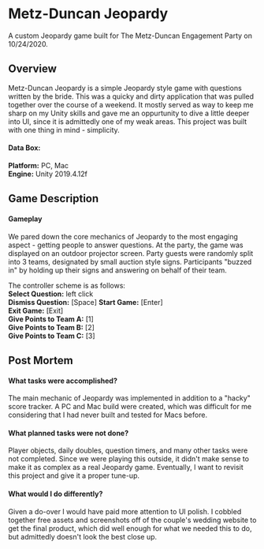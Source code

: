 # Metz-Duncan Jeopardy 
A custom Jeopardy game built for The Metz-Duncan Engagement Party on 10/24/2020.

## Overview  
Metz-Duncan Jeopardy is a simple Jeopardy style game with questions written by the bride. This was a quicky and dirty application that was pulled together over the course of a weekend. It mostly served as way to keep me sharp on my Unity skills and gave me an oppurtunity to dive a little deeper into UI, since it is admittedly one of my weak areas. This project was built with one thing in mind - simplicity.  

#### Data Box:   
**Platform:** PC, Mac  
**Engine:** Unity 2019.4.12f


## Game Description  
#### Gameplay  
We pared down the core mechanics of Jeopardy to the most engaging aspect - getting people to answer questions. At the party, the game was displayed on an outdoor projector screen. Party guests were randomly split into 3 teams, designated by small auction style signs. Participants "buzzed in" by holding up their signs and answering on behalf of their team.  

The controller scheme is as follows:  
**Select Question:** left click  
**Dismiss Question:** [Space] 
**Start Game:**  [Enter]  
**Exit Game:** [Exit]  
**Give Points to Team A:** [1]  
**Give Points to Team B:** [2]  
**Give Points to Team C:** [3]  



## Post Mortem  
#### What tasks were accomplished?  
The main mechanic of Jeopardy was implemented in addition to a "hacky" score tracker. A PC and Mac build were created, which was difficult for me considering that I had never built and tested for Macs before.

#### What planned tasks were not done?  
Player objects, daily doubles, question timers, and many other tasks were not completed. Since we were playing this outside, it didn't make sense to make it as complex as a real Jeopardy game. Eventually, I want to revisit this project and give it a proper tune-up.

#### What would I do differently?  
Given a do-over I would have paid more attention to UI polish. I cobbled together free assets and screenshots off of the couple's wedding website to get the final product, which did well enough for what we needed this to do, but admittedly doesn't look the best close up.
